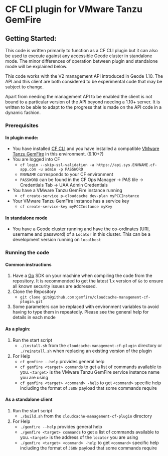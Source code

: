# CF CLI plugin for VMware Tanzu GemFire

## Getting Started:
This code is written primarily to function as a CF CLI plugin but it can also be used to execute against
any accessible Geode cluster in standalone mode. The minor differences of operation between plugin and
standalone mode will be explained below.

This code works with the V2 management API introduced in Geode 1.10. The API and this client are both
considered to be experimental code that may be subject to change.

Apart from needing the management API to be enabled the client is not bound to a particular version of
the API beyond needing a 1.10+ server. It is written to be able to adapt to the progress that is made
on the API code in a dynamic fashion.

### Prerequisites

#### In plugin mode:
* You have installed [CF CLI](https://docs.cloudfoundry.org/cf-cli/install-go-cli.html) and you have
installed a compatible [VMware Tanzu GemFire](https://network.pivotal.io/products/p-cloudcache/) in this environment.
(9.10+?)
* You are logged into CF
    *  `cf login --skip-ssl-validation -a https://api.sys.ENVNAME.cf-app.com -u admin -p PASSWORD`
    * `ENVNAME` corresponds to your CF environment
    * `PASSWORD` can be found in the CF Ops Manager &rarr; PAS tile &rarr; Credentials Tab &rarr; UAA
    Admin Credentials
* You have a VMware Tanzu GemFire instance running
    * `cf create-service p-cloudcache dev-plan myPCCInstance`
* Your VMware Tanzu GemFire instance has a service key
    * `cf create-service-key myPCCInstance myKey`

#### In standalone mode
* You have a Geode cluster running and have the co-ordinates (URI, username and password) of a `Locator`
in this cluster. This can be a development version running on `localhost`

### Running the code

#### Common instructions
 1. Have a [Go](https://golang.org/) SDK on your machine when compiling the code from the repository. It is recommended to get the latest 1.x version of `Go` to ensure all known security issues are addressed.
 1. Clone the Repository
    - `git clone git@github.com:gemfire/cloudcache-management-cf-plugin.git`
 1. Some parameters can be replaced with environment variables to avoid having to type them in repeatedly.
 Please see the general help for details in each mode

#### As a plugin:
 1. Run the start script
    -  `./install.sh` from the `cloudcache-management-cf-plugin` directory or `./reinstall.sh` when
    replacing an existing version of the plugin
 1. For Help
    - `cf gemfire --help` provides general help
    - `cf gemfire <target> commands` to get a list of commands available to you. `<target>` is the VMware Tanzu GemFire service instance name you are using
    - `cf gemfire <target> <command> -help` to get `<command>` specific help including the format of `JSON` payload that some commands require

#### As a standalone client
 1. Run the start script
    -  `./build.sh` from the `cloudcache-management-cf-plugin` directory
 1. For Help
    - `./gemfire --help` provides general help
    - `./gemfire <target> commands` to get a list of commands available to you. `<target>` is the address of the `locator` you are using
    - `./gemfire <target> <command> -help` to get `<command>` specific help including the format of `JSON` payload that some commands require
